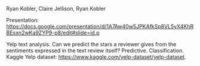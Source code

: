 Ryan Kobler, Claire Jellison, Ryan Kobler

Presentation: https://docs.google.com/presentation/d/1A7Aw40w5JPKAfkSp8VL5yX4KhRBEsxn2wKa9ZYP9-p8/edit#slide=id.p

Yelp text analysis. Can we predict the stars a reviewer gives from
    the sentiments expressed in the text review itself? Predictive.
    Classification. Kaggle Yelp dataset:
    <https://www.kaggle.com/yelp-dataset/yelp-dataset>.
